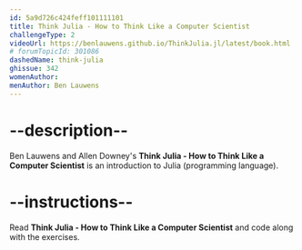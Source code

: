 ```yaml
---
id: 5a9d726c424feff101111101
title: Think Julia - How to Think Like a Computer Scientist
challengeType: 2
videoUrl: https://benlauwens.github.io/ThinkJulia.jl/latest/book.html
# forumTopicId: 301086
dashedName: think-julia
ghissue: 342
womenAuthor:  
menAuthor: Ben Lauwens
---
```


# --description--

Ben Lauwens and Allen Downey's __Think Julia - How to Think Like a Computer Scientist__ is an introduction to Julia (programming language).

# --instructions--

Read __Think Julia - How to Think Like a Computer Scientist__ and code along with the exercises.